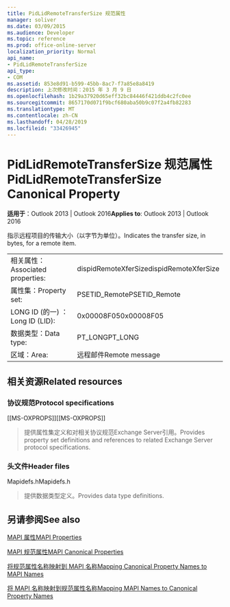 ```yaml
---
title: PidLidRemoteTransferSize 规范属性
manager: soliver
ms.date: 03/09/2015
ms.audience: Developer
ms.topic: reference
ms.prod: office-online-server
localization_priority: Normal
api_name:
- PidLidRemoteTransferSize
api_type:
- COM
ms.assetid: 853e8d91-b599-45bb-8ac7-f7a85e8a8419
description: 上次修改时间：2015 年 3 月 9 日
ms.openlocfilehash: 1b29a37920d65eff32bc84446f421ddb4c2fc0ee
ms.sourcegitcommit: 8657170d071f9bcf680aba50b9c07f2a4fb82283
ms.translationtype: MT
ms.contentlocale: zh-CN
ms.lasthandoff: 04/28/2019
ms.locfileid: "33426945"
---
```

# <a name="pidlidremotetransfersize-canonical-property"></a><span data-ttu-id="618d6-103">PidLidRemoteTransferSize 规范属性</span><span class="sxs-lookup"><span data-stu-id="618d6-103">PidLidRemoteTransferSize Canonical Property</span></span>

  
  
<span data-ttu-id="618d6-104">**适用于**：Outlook 2013 | Outlook 2016</span><span class="sxs-lookup"><span data-stu-id="618d6-104">**Applies to**: Outlook 2013 | Outlook 2016</span></span> 
  
<span data-ttu-id="618d6-105">指示远程项目的传输大小（以字节为单位）。</span><span class="sxs-lookup"><span data-stu-id="618d6-105">Indicates the transfer size, in bytes, for a remote item.</span></span>
  
|||
|:-----|:-----|
|<span data-ttu-id="618d6-106">相关属性：</span><span class="sxs-lookup"><span data-stu-id="618d6-106">Associated properties:</span></span>  <br/> |<span data-ttu-id="618d6-107">dispidRemoteXferSize</span><span class="sxs-lookup"><span data-stu-id="618d6-107">dispidRemoteXferSize</span></span>  <br/> |
|<span data-ttu-id="618d6-108">属性集：</span><span class="sxs-lookup"><span data-stu-id="618d6-108">Property set:</span></span>  <br/> |<span data-ttu-id="618d6-109">PSETID_Remote</span><span class="sxs-lookup"><span data-stu-id="618d6-109">PSETID_Remote</span></span>  <br/> |
|<span data-ttu-id="618d6-110">LONG ID (的一) ：</span><span class="sxs-lookup"><span data-stu-id="618d6-110">Long ID (LID):</span></span>  <br/> |<span data-ttu-id="618d6-111">0x00008F05</span><span class="sxs-lookup"><span data-stu-id="618d6-111">0x00008F05</span></span>  <br/> |
|<span data-ttu-id="618d6-112">数据类型：</span><span class="sxs-lookup"><span data-stu-id="618d6-112">Data type:</span></span>  <br/> |<span data-ttu-id="618d6-113">PT_LONG</span><span class="sxs-lookup"><span data-stu-id="618d6-113">PT_LONG</span></span>  <br/> |
|<span data-ttu-id="618d6-114">区域：</span><span class="sxs-lookup"><span data-stu-id="618d6-114">Area:</span></span>  <br/> |<span data-ttu-id="618d6-115">远程邮件</span><span class="sxs-lookup"><span data-stu-id="618d6-115">Remote message</span></span>  <br/> |
   
## <a name="related-resources"></a><span data-ttu-id="618d6-116">相关资源</span><span class="sxs-lookup"><span data-stu-id="618d6-116">Related resources</span></span>

### <a name="protocol-specifications"></a><span data-ttu-id="618d6-117">协议规范</span><span class="sxs-lookup"><span data-stu-id="618d6-117">Protocol specifications</span></span>

<span data-ttu-id="618d6-118">[[MS-OXPROPS]]</span><span class="sxs-lookup"><span data-stu-id="618d6-118">[[MS-OXPROPS]]</span></span> 
  
> <span data-ttu-id="618d6-119">提供属性集定义和对相关协议规范Exchange Server引用。</span><span class="sxs-lookup"><span data-stu-id="618d6-119">Provides property set definitions and references to related Exchange Server protocol specifications.</span></span>
    
### <a name="header-files"></a><span data-ttu-id="618d6-120">头文件</span><span class="sxs-lookup"><span data-stu-id="618d6-120">Header files</span></span>

<span data-ttu-id="618d6-121">Mapidefs.h</span><span class="sxs-lookup"><span data-stu-id="618d6-121">Mapidefs.h</span></span>
  
> <span data-ttu-id="618d6-122">提供数据类型定义。</span><span class="sxs-lookup"><span data-stu-id="618d6-122">Provides data type definitions.</span></span>
    
## <a name="see-also"></a><span data-ttu-id="618d6-123">另请参阅</span><span class="sxs-lookup"><span data-stu-id="618d6-123">See also</span></span>



[<span data-ttu-id="618d6-124">MAPI 属性</span><span class="sxs-lookup"><span data-stu-id="618d6-124">MAPI Properties</span></span>](mapi-properties.md)
  
[<span data-ttu-id="618d6-125">MAPI 规范属性</span><span class="sxs-lookup"><span data-stu-id="618d6-125">MAPI Canonical Properties</span></span>](mapi-canonical-properties.md)
  
[<span data-ttu-id="618d6-126">将规范属性名称映射到 MAPI 名称</span><span class="sxs-lookup"><span data-stu-id="618d6-126">Mapping Canonical Property Names to MAPI Names</span></span>](mapping-canonical-property-names-to-mapi-names.md)
  
[<span data-ttu-id="618d6-127">将 MAPI 名称映射到规范属性名称</span><span class="sxs-lookup"><span data-stu-id="618d6-127">Mapping MAPI Names to Canonical Property Names</span></span>](mapping-mapi-names-to-canonical-property-names.md)

